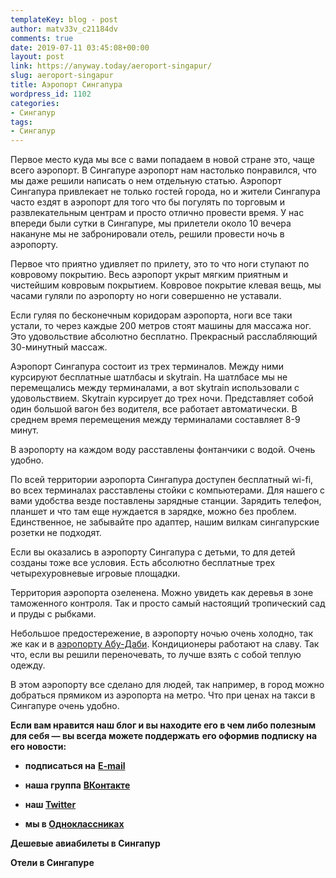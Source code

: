 ```yaml
---
templateKey: blog - post
author: matv33v_c21184dv
comments: true
date: 2019-07-11 03:45:08+00:00
layout: post
link: https://anyway.today/aeroport-singapur/
slug: aeroport-singapur
title: Аэропорт Сингапура
wordpress_id: 1102
categories:
- Сингапур
tags:
- Сингапур
---
```


Первое место куда мы все с вами попадаем в новой стране это, чаще всего аэропорт. В Сингапуре аэропорт нам настолько понравился, что мы даже решили написать о нем отдельную статью. Аэропорт Сингапура привлекает не только гостей города, но и жители Сингапура часто ездят в аэропорт для того что бы погулять по торговым и развлекательным центрам и просто отлично провести время. У нас впереди были сутки в Сингапуре, мы прилетели около 10 вечера накануне мы не забронировали отель, решили провести ночь в аэропорту.<!-- more -->




Первое что приятно удивляет по прилету, это то что ноги ступают по ковровому покрытию. Весь аэропорт укрыт мягким приятным и чистейшим ковровым покрытием. Ковровое покрытие клевая вещь, мы часами гуляли по аэропорту но ноги совершенно не уставали.




Если гуляя по бесконечным коридорам аэропорта, ноги все таки устали, то через каждые 200 метров стоят машины для массажа ног. Это удовольствие абсолютно бесплатно. Прекрасный расслабляющий 30-минутный массаж.




Аэропорт Сингапура состоит из трех терминалов. Между ними курсируют бесплатные шатлбасы и skytrain. На шатлбасе мы не перемещались между терминалами, а вот skytrain использовали с удовольствием. Skytrain курсирует до трех ночи. Представляет собой один большой вагон без водителя, все работает автоматически. В среднем время перемещения между терминалами составляет 8-9 минут.




В аэропорту на каждом воду расставлены фонтанчики с водой. Очень удобно.




По всей территории аэропорта Сингапура доступен бесплатный wi-fi, во всех терминалах расставлены стойки с компьютерами. Для нашего с вами удобства везде поставлены зарядные станции. Зарядить телефон, планшет и что там еще нуждается в зарядке, можно без проблем. Единственное, не забывайте про адаптер, нашим вилкам сингапурские розетки не подходят.




Если вы оказались в аэропорту Сингапура с детьми, то для детей созданы тоже все условия. Есть абсолютно бесплатные трех четырехуровневые игровые площадки.




Территория аэропорта озеленена. Можно увидеть как деревья в зоне таможенного контроля. Так и просто самый настоящий тропический сад и пруды с рыбками.




Небольшое предостережение, в аэропорту ночью очень холодно, так же как и в [аэропорту Абу-Даби](http://anyway.today/kak-ne-isportit-otdih-na-seishelah/). Кондиционеры работают на славу. Так что, если вы решили переночевать, то лучше взять с собой теплую одежду.




В этом аэропорту все сделано для людей, так например, в город можно добраться прямиком из аэропорта на метро. Что при ценах на такси в Сингапуре очень удобно.


**Если вам нравится наш блог и вы находите его в чем либо полезным для себя — вы всегда можете поддержать его оформив подписку на его новости:**



 	
  * **подписаться на** [**E-mail**](https://feedburner.google.com/fb/a/mailverify?uri=Anywaytoday&amp;loc=en_US)

 	
  * **наша группа** [**ВКонтакте**](http://vk.com/public90452188)

 	
  * **наш [Twitter](https://twitter.com/TodayAnyway)**

 	
  * **мы в [Одноклассниках](http://ok.ru/group/54402107244544)**


**Дешевые авиабилеты в Сингапур**


**Отели в Сингапуре**

